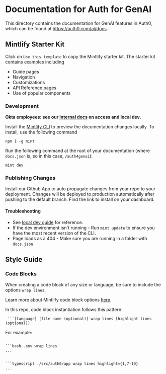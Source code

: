 # Documentation for Auth for GenAI

This directory contains the documentation for GenAI features in Auth0, which can be found at https://auth0.com/ai/docs.

## Mintlify Starter Kit

Click on `Use this template` to copy the Mintlify starter kit. The starter kit contains examples including

- Guide pages
- Navigation
- Customizations
- API Reference pages
- Use of popular components

### Development

**Okta employees: see our [internal docs](https://oktawiki.atlassian.net/wiki/spaces/DAFS/pages/3622310144/Auth4GenAI+docs+Mintlify+access+and+local+dev) on access and local dev.**

Install the [Mintlify CLI](https://www.npmjs.com/package/mint) to preview the documentation changes locally. To install, use the following command

```
npm i -g mint
```

Run the following command at the root of your documentation (where `docs.json` is, so in this case, `/auth4genai`):

```
mint dev
```

### Publishing Changes

Install our Github App to auto propagate changes from your repo to your deployment. Changes will be deployed to production automatically after pushing to the default branch. Find the link to install on your dashboard.

#### Troubleshooting

- See [local dev guide](https://oktawiki.atlassian.net/wiki/spaces/DAFS/pages/3622310144/Auth4GenAI+docs+Mintlify+access+and+local+dev) for reference.
- If the dev environment isn't running - Run `mint update` to ensure you have the most recent version of the CLI.
- Page loads as a 404 - Make sure you are running in a folder with `docs.json`

## Style Guide

### Code Blocks

When creating a code block of any size or language, be sure to include the options `wrap lines`.

Learn more about Mintlify code block options [here](https://mintlify.com/docs/code#code-block-options).

In this repo, code block instantiation follows this pattern:

` ```[language] [file name (optional)] wrap lines [highlight lines (optional)]`

For example:

```

```bash .env wrap lines
...

```

```

```typescript ./src/auth0/app wrap lines highlight={1,7-10}
...

```
